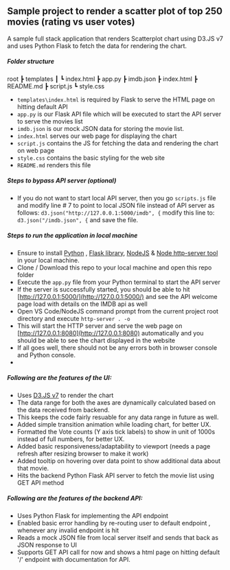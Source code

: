 ## Sample project to render a scatter plot of top 250 movies (rating vs user votes)

A sample full stack application that renders Scatterplot chart using D3.JS v7 and uses Python Flask to fetch the data for rendering the chart.

##### Folder structure

root
┣ templates
┃ ┗ index.html
┣ app.py
┣ imdb.json
┣ index.html
┣ README.md
┣ script.js
┗ style.css

- `templates\index.html` is required by Flask to serve the HTML page on hitting default API
- `app.py` is our Flask API file which will be executed to start the API server to serve the movies list
- `imdb.json` is our mock JSON data for storing the movie list.
- `index.html` serves our web page for displaying the chart
- `script.js` contains the JS for fetching the data and rendering the chart on web page
- `style.css` contains the basic styling for the web site
- `README.md` renders this file

##### Steps to bypass API server (optional)

- If you do not want to start local API server, then you go `scripts.js` file and modify line # 7 to point to local JSON file instead of API server as follows:
  `d3.json("http://127.0.0.1:5000/imdb", {`
  modify this line to:
  `d3.json("/imdb.json", {`
  and save the file.

##### Steps to run the application in local machine

- Ensure to install [Python](https://www.python.org/downloads/) , [Flask library](https://flask.palletsprojects.com/en/2.0.x/installation/), [NodeJS](https://nodejs.org/en/download/) & [Node http-server tool](https://www.npmjs.com/package/http-server) in your local machine.
- Clone / Download this repo to your local machine and open this repo folder
- Execute the `app.py` file from your Python terminal to start the API server
- If the server is successfully started, you should be able to hit [http://127.0.0.1:5000/](http://127.0.0.1:5000/) and see the API welcome page load with details on the IMDB api as well
- Open VS Code/NodeJS command prompt from the current project root directory and execute `http-server . -o`
- This will start the HTTP server and serve the web page on [http://127.0.0.1:8080](http://127.0.0.1:8080) automatically and you should be able to see the chart displayed in the website
- If all goes well, there should not be any errors both in browser console and Python console.
-

##### Following are the features of the UI:

- Uses [D3.JS v7](https://github.com/d3/d3) to render the chart
- The data range for both the axes are dynamically calculated based on the data received from backend.
- This keeps the code fairly resuable for any data range in future as well.
- Added simple transition animation while loading chart, for better UX.
- Formatted the Vote counts (Y axis tick labels) to show in unit of 1000s instead of full numbers, for better UX.
- Added basic responsiveness/adaptability to viewport (needs a page refresh after resizing browser to make it work)
- Added tooltip on hovering over data point to show additional data about that movie.
- Hits the backend Python Flask API server to fetch the movie list using GET API method

##### Following are the features of the backend API:

- Uses Python Flask for implementing the API endpoint
- Enabled basic error handling by re-routing user to default endpoint , whenever any invalid endpoint is hit
- Reads a mock JSON file from local server itself and sends that back as JSON response to UI
- Supports GET API call for now and shows a html page on hitting default '/' endpoint with documentation for API.
